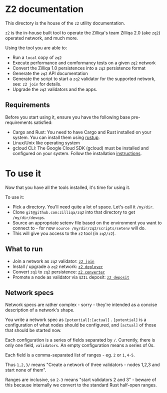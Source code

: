 # Z2 documentation

This directory is the house of the `z2` utility documentation.

`z2` is the in-house built tool to operate the Zilliqa's team Zilliqa 2.0 (ake `zq2`) operated network, and much more.

Using the tool you are able to:
- Run a `local` copy of `zq2`
- Execute performance and comformancy tests on a given `zq2` network
- Convert the Zilliqa 1.0 persistences into a `zq2` persistence format
- Generate the `zq2` API documentation
- Generate the script to start a `zq2` validator for the supported network, see: `z2 join` for details.
- Upgrade the `zq2` validators and the apps.

## Requirements

Before you start using it, ensure you have the following base pre-requirements satisfied:

- Cargo and Rust: You need to have Cargo and Rust installed on your system. You can install them using [rustup](https://rustup.sh).
- Linux/Unix like operating system
- gcloud CLI: The Google Cloud SDK (gcloud) must be installed and configured on your system. Follow the installation [instructions](https://cloud.google.com/sdk/docs/install).

# To use it

Now that you have all the tools installed, it's time for using it.

To use it:

 * Pick a directory. You'll need quite a lot of space. Let's call it `/my/dir`.
 * Clone `git@github.com:zilliqa/zq2` into that directory to get `/my/dir/devops`.
 * Source an appropriate setenv file based on the environment you want to connect to - for now `source /my/dir/zq2/scripts/setenv` will do.
 * This will give you access to the `z2` tool (in `zq2/z2`).

## What to run

- Join a network as `zq2` validator: [`z2 join`](./join.md)
- Install / upgrade a `zq2` network: [`z2 deployer`](./deployer.md)
- Convert `zq1` to `zq2` persistence: [`z2 converter` ](./converter.md)
- Promote a node as validator via `$ZIL` deposit: [`z2 deposit` ](./deposit.md)

## Network specs

Network specs are rather complex - sorry - they're intended as a concise description of a network's shape.

You write a network spec as `[potential]:[actual]` . `[potential]` is a configuration of what nodes should be configured, and `[actual]` of those that should be started now.

Each configuration is a series of fields separated by `/`. Currently, there is only one field, `validators`. An empty configuration means a series of 0s.

Each field is a comma-separated list of ranges - eg. `2` or `1,4-5`.

Thus `1,2,3/` means "Create a network of three validators - nodes 1,2,3 and start none of them".

Ranges are inclusive, so `2-3` means "start validators 2 and 3" - beware of this because internally we convert to the standard Rust half-open ranges.
